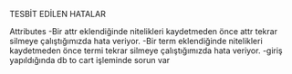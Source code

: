 TESBİT EDİLEN HATALAR

Attributes
-Bir attr eklendiğinde nitelikleri kaydetmeden önce attr tekrar silmeye çalıştığımızda hata veriyor.
-Bir term eklendiğinde nitelikleri kaydetmeden önce termi tekrar silmeye çalıştığımızda hata veriyor.
-giriş yapıldığında  db to cart işleminde sorun var